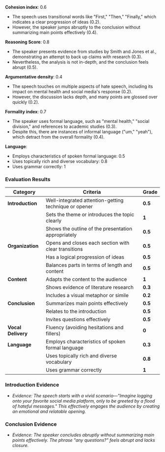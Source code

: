 **Cohesion index**: 0.6
- The speech uses transitional words like "First," "Then," "Finally," which indicates a clear progression of ideas (0.2).
- However, the speaker jumps abruptly to the conclusion without summarizing main points effectively (0.4).

**Reasoning Score**: 0.8
- The speaker presents evidence from studies by Smith and Jones et al., demonstrating an attempt to back up claims with research (0.3).
- Nevertheless, the analysis is not in-depth, and the conclusion feels abrupt (0.5).

**Argumentative density**: 0.4
- The speech touches on multiple aspects of hate speech, including its impact on mental health and social media's response (0.2).
- However, the discussion lacks depth, and many points are glossed over quickly (0.2).

**Formality index**: 0.7
- The speaker uses formal language, such as "mental health," "social division," and references to academic studies (0.3).
- Despite this, there are instances of informal language ("um," "yeah"), which detract from the overall formality (0.4).

**Language**: 
- Employs characteristics of spoken formal language: 0.5
- Uses topically rich and diverse vocabulary: 0.8
- Uses grammar correctly: 1

### Evaluation Results  

| **Category**      | **Criteria**                                            | **Grade** |
|------------------|--------------------------------------------------------|----------|
| **Introduction** | Well-integrated attention-getting technique or opener  | **0.5**  |
|                 | Sets the theme or introduces the topic clearly          | **1**    |
|                 | Shows the outline of the presentation appropriately     | **0.5**  |
| **Organization** | Opens and closes each section with clear transitions   | **0.5**  |
|                 | Has a logical progression of ideas                      | **0.5**  |
|                 | Balances parts in terms of length and content           | **0.5**  |
| **Content**      | Adapts the content to the audience                     | **1**    |
|                 | Shows evidence of literature research                   | **0.3**  |
|                 | Includes a visual metaphor or simile                    | **0.2**  |
| **Conclusion**   | Summarizes main points effectively                     | **0.5**  |
|                 | Relates to the introduction                             | **0.5**  |
|                 | Invites questions effectively                           | **0.5**  |
| **Vocal Delivery** | Fluency (avoiding hesitations and fillers)           | **0**    |
| **Language**     | Employs characteristics of spoken formal language      | **0.3**  |
|                 | Uses topically rich and diverse vocabulary              | **0.8**  |
|                 | Uses grammar correctly                                  | **1**    |

### Introduction Evidence 
- *Evidence: The speech starts with a vivid scenario—"Imagine logging onto your favorite social media platform, 
only to be greeted by a flood of hateful messages." This effectively engages the audience by creating an emotional and relatable opening.*

### Conclusion Evidence 
- *Evidence: The speaker concludes abruptly without summarizing main points effectively. The phrase "any questions?" feels abrupt and lacks closure.*
